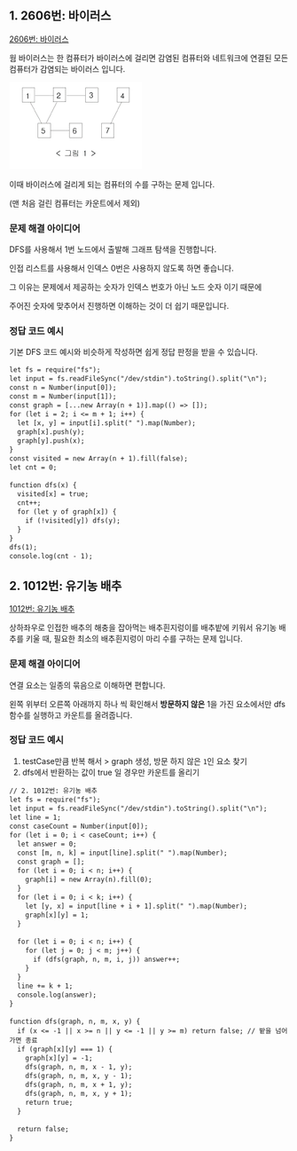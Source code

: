 ## 1. 2606번: 바이러스

[2606번: 바이러스](https://www.acmicpc.net/problem/2606)

웜 바이러스는 한 컴퓨터가 바이러스에 걸리면 감염된 컴퓨터와 네트워크에 연결된 모든 컴퓨터가 감염되는 바이러스 입니다. 

![dfs01-01](images/dfs01-01.png)

이때 바이러스에 걸리게 되는 컴퓨터의 수를 구하는 문제 입니다.

(맨 처음 걸린 컴퓨터는 카운트에서 제외)

### 문제 해결 아이디어

DFS를 사용해서 1번 노드에서 출발해 그래프 탐색을 진행합니다.

인접 리스트를 사용해서 인덱스 0번은 사용하지 않도록 하면 좋습니다. 

그 이유는 문제에서 제공하는 숫자가 인덱스 번호가 아닌 노드 숫자 이기 때문에

주어진 숫자에 맞추어서 진행하면 이해하는 것이 더 쉽기 때문입니다.

### 정답 코드 예시

기본 DFS 코드 예시와 비슷하게 작성하면 쉽게 정답 판정을 받을 수 있습니다.

```tsx
let fs = require("fs");
let input = fs.readFileSync("/dev/stdin").toString().split("\n");
const n = Number(input[0]);
const m = Number(input[1]);
const graph = [...new Array(n + 1)].map(() => []);
for (let i = 2; i <= m + 1; i++) {
  let [x, y] = input[i].split(" ").map(Number);
  graph[x].push(y);
  graph[y].push(x);
}
const visited = new Array(n + 1).fill(false);
let cnt = 0;

function dfs(x) {
  visited[x] = true;
  cnt++;
  for (let y of graph[x]) {
    if (!visited[y]) dfs(y);
  }
}
dfs(1);
console.log(cnt - 1);
```

## 2. 1012번: 유기농 배추

[1012번: 유기농 배추](https://www.acmicpc.net/problem/1012)

상하좌우로 인접한 배추의 해충을 잡아먹는 배추흰지렁이를 배추밭에 키워서 유기농 배추를 키울 때, 필요한 최소의 배추흰지렁이 마리 수를 구하는 문제 입니다.

### 문제 해결 아이디어

연결 요소는 일종의 묶음으로 이해하면 편합니다.

왼쪽 위부터 오른쪽 아래까지 하나 씩 확인해서 **방문하지 않은** 1을 가진 요소에서만 dfs 함수를 실행하고 카운트를 올려줍니다.

### 정답 코드 예시

1. testCase만큼 반복 해서 > graph 생성, 방문 하지 않은 `1`인 요소 찾기
2. dfs에서 반환하는 값이 true 일 경우만 카운트를 올리기

```tsx
// 2. 1012번: 유기농 배추
let fs = require("fs");
let input = fs.readFileSync("/dev/stdin").toString().split("\n");
let line = 1;
const caseCount = Number(input[0]);
for (let i = 0; i < caseCount; i++) {
  let answer = 0;
  const [m, n, k] = input[line].split(" ").map(Number);
  const graph = [];
  for (let i = 0; i < n; i++) {
    graph[i] = new Array(n).fill(0);
  }
  for (let i = 0; i < k; i++) {
    let [y, x] = input[line + i + 1].split(" ").map(Number);
    graph[x][y] = 1;
  }

  for (let i = 0; i < n; i++) {
    for (let j = 0; j < m; j++) {
      if (dfs(graph, n, m, i, j)) answer++;
    }
  }
  line += k + 1;
  console.log(answer);
}

function dfs(graph, n, m, x, y) {
  if (x <= -1 || x >= n || y <= -1 || y >= m) return false; // 밭을 넘어가면 종료
  if (graph[x][y] === 1) {
    graph[x][y] = -1;
    dfs(graph, n, m, x - 1, y);
    dfs(graph, n, m, x, y - 1);
    dfs(graph, n, m, x + 1, y);
    dfs(graph, n, m, x, y + 1);
    return true;
  }

  return false;
}
```
